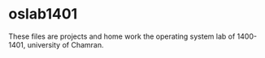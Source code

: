 # oslab1401
These files are projects and home work the operating system lab of 1400-1401, university of Chamran.
